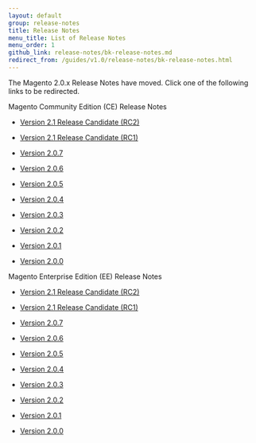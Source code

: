 ```yaml
---
layout: default
group: release-notes
title: Release Notes
menu_title: List of Release Notes
menu_order: 1
github_link: release-notes/bk-release-notes.md
redirect_from: /guides/v1.0/release-notes/bk-release-notes.html
---
```


The Magento 2.0.x Release Notes have moved. Click one of the following links to be redirected.


Magento Community Edition (CE) Release Notes

*  <a href="{{ site.gdeurl }}release-notes/ReleaseNotes2.1_RC2CE.html" target="_blank">Version 2.1 Release Candidate (RC2)</a>


*  <a href="{{ site.gdeurl }}release-notes/ReleaseNotes2.1_RC1CE.html" target="_blank">Version 2.1 Release Candidate (RC1)</a>


*  <a href="{{ site.gdeurl }}release-notes/ReleaseNotes2.0.7CE.html" target="_blank">Version 2.0.7</a>


*  <a href="{{ site.gdeurl }}release-notes/ReleaseNotes2.0.6CE.html" target="_blank">Version 2.0.6</a>

*  <a href="{{ site.gdeurl }}release-notes/ReleaseNotes2.0.5CE.html" target="_blank">Version 2.0.5</a>

*   <a href="{{ site.gdeurl }}release-notes/ReleaseNotes2.0.4CE.html" target="_blank">Version 2.0.4</a>

*   <a href="{{ site.gdeurl }}release-notes/ReleaseNotes2.0.3CE.html" target="_blank">Version 2.0.3</a>

*   <a href="http://docs.magento.com/m2/ce/user_guide/magento/release-notes-ce-2.0.2.html" target="_blank">Version 2.0.2</a>

*   <a href="http://docs.magento.com/m2/ce/user_guide/magento/release-notes-ce-2.0.1.html" target="_blank">Version 2.0.1</a>

*   <a href="http://docs.magento.com/m2/ce/user_guide/magento/release-notes-ce-2.0.html" target="_blank">Version 2.0.0</a>



Magento Enterprise Edition (EE) Release Notes

*  <a href="{{ site.gdeurl }}release-notes/ReleaseNotes2.1_RC2EE.html" target="_blank">Version 2.1 Release Candidate (RC2)</a>

*  <a href="{{ site.gdeurl }}release-notes/ReleaseNotes2.1_RC1EE.html" target="_blank">Version 2.1 Release Candidate (RC1)</a>


*   <a href="{{ site.gdeurl }}release-notes/ReleaseNotes2.0.7EE.html" target="_blank">Version 2.0.7</a>


*   <a href="{{ site.gdeurl }}release-notes/ReleaseNotes2.0.6EE.html" target="_blank">Version 2.0.6</a>


*   <a href="{{ site.gdeurl }}release-notes/ReleaseNotes2.0.5EE.html" target="_blank">Version 2.0.5</a>

*   <a href="{{ site.gdeurl }}release-notes/ReleaseNotes2.0.4EE.html" target="_blank">Version 2.0.4</a>

*   <a href="{{ site.gdeurl }}release-notes/ReleaseNotes2.0.3EE.html" target="_blank">Version 2.0.3</a>

*   <a href="http://docs.magento.com/m2/ee/user_guide/magento/release-notes-ee-2.0.2.html" target="_blank">Version 2.0.2</a>

*   <a href="http://docs.magento.com/m2/ee/user_guide/magento/release-notes-ee-2.0.1.html" target="_blank">Version 2.0.1</a>


*   <a href="http://docs.magento.com/m2/ee/user_guide/magento/release-notes-ee-2.0.html" target="_blank">Version 2.0.0</a>



